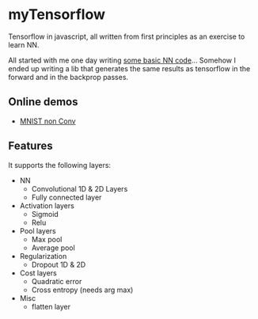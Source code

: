 # myTensorflow

Tensorflow in javascript, all written from first principles as an exercise to learn NN. 

All started with me one day writing [some basic NN code](https://github.com/aguaviva/ArtificialIntelligence)... Somehow I ended up writing a lib that generates the same results as tensorflow in the forward and in the backprop passes.

## Online demos

- [MNIST non Conv](https://aguaviva.github.io/MyTensorflow/MnistNonConv.html)

## Features

It supports the following layers:

-  NN
   - Convolutional 1D & 2D Layers  
   - Fully connected layer  
-  Activation layers
   -  Sigmoid
   -  Relu
-  Pool layers
   -  Max pool
   -  Average pool   
-  Regularization
   - Dropout 1D & 2D
-  Cost layers
   - Quadratic error
   - Cross entropy (needs arg max)
-  Misc 
   - flatten layer




